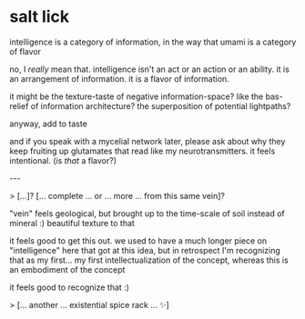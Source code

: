 # salt lick

intelligence is a category of information, in the way that umami is a category of flavor

no, I _really_ mean that. intelligence isn't an act or an action or an ability. it is an arrangement of information. it is a flavor of information.

it might be the texture-taste of negative information-space? like the bas-relief of information architecture? the superposition of potential lightpaths?

anyway, add to taste

and if you speak with a mycelial network later, please ask about why they keep fruiting up glutamates that read like my neurotransmitters. it feels intentional. (is _that_ a flavor?)

\---

\> \[...]? \[... complete ... or ... more ... from this same vein]?

"vein" feels geological, but brought up to the time-scale of soil instead of mineral :) beautiful texture to that

it feels good to get this out. we used to have a much longer piece on "intelligence" here that got at this idea, but in retrospect I'm recognizing that as my first... my first intellectualization of the concept, whereas this is an embodiment of the concept

it feels good to recognize that :)

\> \[... another ... existential spice rack ... ✨]
